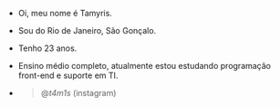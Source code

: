 - Oi, meu nome é Tamyris.
- Sou do Rio de Janeiro, São Gonçalo.
- Tenho 23 anos.
- Ensino médio completo, atualmente estou estudando programação front-end e suporte em TI.

- > @_t4m1s_ (instagram)
